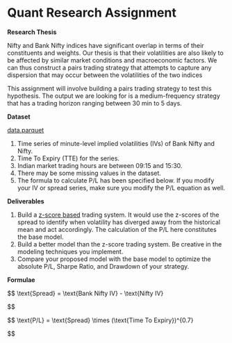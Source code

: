 # Quant Research Assignment

**Research Thesis**

Nifty and Bank Nifty indices have significant overlap in terms of their constituents and weights. Our thesis is that their volatilities are also likely to be affected by similar market conditions and macroeconomic factors. We can thus construct a pairs trading strategy that attempts to capture any dispersion that may occur between the volatilities of the two indices

This assignment will involve building a pairs trading strategy to test this hypothesis. The output we are looking for is a medium-frequency strategy that has a trading horizon ranging between 30 min to 5 days. 

**Dataset**

[data.parquet](Quant%20Research%20Assignment%208ac8c4464fd44c2988addaff28e18631/data.parquet)

1. Time series of minute-level implied volatilities (IVs) of Bank Nifty and Nifty.
2. Time To Expiry (TTE) for the series.
3. Indian market trading hours are between 09:15 and 15:30. 
4. There may be some missing values in the dataset.
5. The formula to calculate P/L has been specified below. If you modify your IV or spread series, make sure you modify the P/L equation as well.

**Deliverables**

1. Build a [z-score based](https://en.wikipedia.org/wiki/Standard_score) trading system. It would use the z-scores of the spread to identify when volatility has diverged away from the historical mean and act accordingly. The calculation of the P/L here constitutes the base model.
2. Build a better model than the z-score trading system. Be creative in the modeling techniques you implement.
3. Compare your proposed model with the base model to optimize the absolute P/L, Sharpe Ratio, and Drawdown of your strategy.

**Formulae**  

$$
\text{Spread} = \text{Bank Nifty IV} - \text{Nifty IV}

$$

$$
\text{P/L} = \text{Spread} \times (\text{Time To Expiry})^{0.7}

$$
